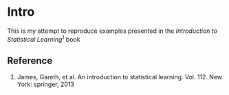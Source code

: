 # Intro

This is my attempt to reproduce examples presented in the _Introduction to Statistical Learning_<sup>1</sup> book

## Reference

1. James, Gareth, et al. An introduction to statistical learning. Vol. 112. New York: springer, 2013
